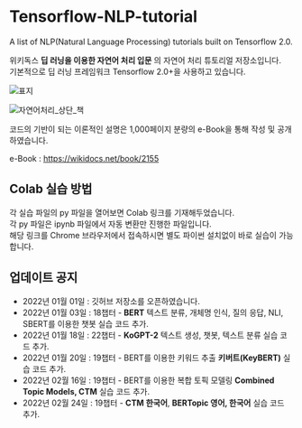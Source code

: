 # Tensorflow-NLP-tutorial

A list of NLP(Natural Language Processing) tutorials built on Tensorflow 2.0.

위키독스 **딥 러닝을 이용한 자연어 처리 입문** 의 자연어 처리 튜토리얼 저장소입니다.  
기본적으로 딥 러닝 프레임워크 Tensorflow 2.0+을 사용하고 있습니다.  

![표지](https://github.com/ukairia777/tensorflow-nlp-tutorial/assets/73151616/ed579147-8679-40b8-9c21-727411f93a4f|width=100px)

![자연어처리_상단_책](https://user-images.githubusercontent.com/73151616/147765192-632448c4-2b96-4df4-9d4d-ef34271f295b.png)

코드의 기반이 되는 이론적인 설명은 1,000페이지 분량의 e-Book을 통해 작성 및 공개하였습니다.

e-Book : https://wikidocs.net/book/2155


## Colab 실습 방법

각 실습 파일의 py 파일을 열어보면 Colab 링크를 기재해두었습니다.  
각 py 파일은 ipynb 파일에서 자동 변환만 진행한 파일입니다.  
해당 링크를 Chrome 브라우저에서 접속하시면 별도 파이썬 설치없이 바로 실습이 가능합니다.


## 업데이트 공지
* 2022년 01월 01일 : 깃허브 저장소를 오픈하였습니다.  
* 2022년 01월 03일 : 18챕터 - **BERT** 텍스트 분류, 개체명 인식, 질의 응답, NLI, SBERT를 이용한 챗봇 실습 코드 추가.  
* 2022년 01월 18일 : 22챕터 - **KoGPT-2** 텍스트 생성, 챗봇, 텍스트 분류 실습 코드 추가.
* 2022년 01월 20일 : 19챕터 - BERT를 이용한 키워드 추출 **키버트(KeyBERT)** 실습 코드 추가.
* 2022년 02월 16일 : 19챕터 - BERT를 이용한 복합 토픽 모델링 **Combined Topic Models, CTM** 실습 코드 추가.
* 2022년 02월 24일 : 19챕터 - **CTM 한국어**, **BERTopic 영어, 한국어** 실습 코드 추가.
